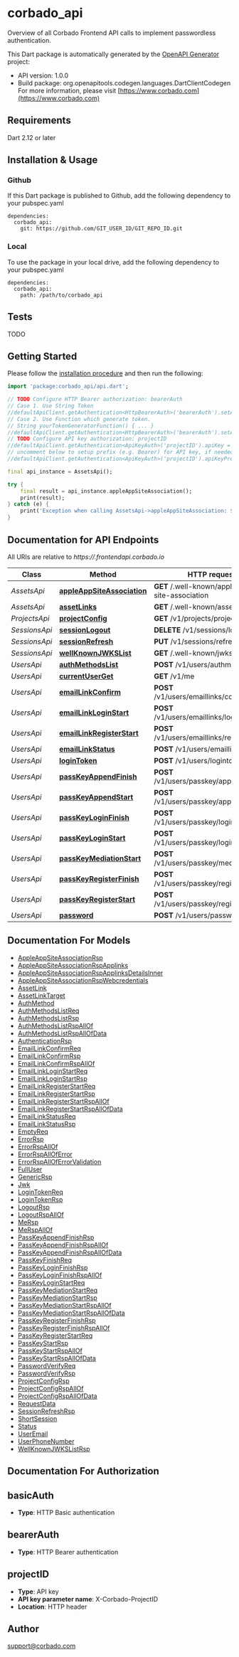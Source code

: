 # corbado_api
Overview of all Corbado Frontend API calls to implement passwordless authentication.

This Dart package is automatically generated by the [OpenAPI Generator](https://openapi-generator.tech) project:

- API version: 1.0.0
- Build package: org.openapitools.codegen.languages.DartClientCodegen
For more information, please visit [https://www.corbado.com](https://www.corbado.com)

## Requirements

Dart 2.12 or later

## Installation & Usage

### Github
If this Dart package is published to Github, add the following dependency to your pubspec.yaml
```
dependencies:
  corbado_api:
    git: https://github.com/GIT_USER_ID/GIT_REPO_ID.git
```

### Local
To use the package in your local drive, add the following dependency to your pubspec.yaml
```
dependencies:
  corbado_api:
    path: /path/to/corbado_api
```

## Tests

TODO

## Getting Started

Please follow the [installation procedure](#installation--usage) and then run the following:

```dart
import 'package:corbado_api/api.dart';

// TODO Configure HTTP Bearer authorization: bearerAuth
// Case 1. Use String Token
//defaultApiClient.getAuthentication<HttpBearerAuth>('bearerAuth').setAccessToken('YOUR_ACCESS_TOKEN');
// Case 2. Use Function which generate token.
// String yourTokenGeneratorFunction() { ... }
//defaultApiClient.getAuthentication<HttpBearerAuth>('bearerAuth').setAccessToken(yourTokenGeneratorFunction);
// TODO Configure API key authorization: projectID
//defaultApiClient.getAuthentication<ApiKeyAuth>('projectID').apiKey = 'YOUR_API_KEY';
// uncomment below to setup prefix (e.g. Bearer) for API key, if needed
//defaultApiClient.getAuthentication<ApiKeyAuth>('projectID').apiKeyPrefix = 'Bearer';

final api_instance = AssetsApi();

try {
    final result = api_instance.appleAppSiteAssociation();
    print(result);
} catch (e) {
    print('Exception when calling AssetsApi->appleAppSiteAssociation: $e\n');
}

```

## Documentation for API Endpoints

All URIs are relative to *https://<project ID>.frontendapi.corbado.io*

Class | Method | HTTP request | Description
------------ | ------------- | ------------- | -------------
*AssetsApi* | [**appleAppSiteAssociation**](doc//AssetsApi.md#appleappsiteassociation) | **GET** /.well-known/apple-app-site-association | 
*AssetsApi* | [**assetLinks**](doc//AssetsApi.md#assetlinks) | **GET** /.well-known/assetlinks.json | 
*ProjectsApi* | [**projectConfig**](doc//ProjectsApi.md#projectconfig) | **GET** /v1/projects/projectConfig | 
*SessionsApi* | [**sessionLogout**](doc//SessionsApi.md#sessionlogout) | **DELETE** /v1/sessions/logout | 
*SessionsApi* | [**sessionRefresh**](doc//SessionsApi.md#sessionrefresh) | **PUT** /v1/sessions/refresh | 
*SessionsApi* | [**wellKnownJWKSList**](doc//SessionsApi.md#wellknownjwkslist) | **GET** /.well-known/jwks | 
*UsersApi* | [**authMethodsList**](doc//UsersApi.md#authmethodslist) | **POST** /v1/users/authmethods | 
*UsersApi* | [**currentUserGet**](doc//UsersApi.md#currentuserget) | **GET** /v1/me | 
*UsersApi* | [**emailLinkConfirm**](doc//UsersApi.md#emaillinkconfirm) | **POST** /v1/users/emaillinks/confirm | 
*UsersApi* | [**emailLinkLoginStart**](doc//UsersApi.md#emaillinkloginstart) | **POST** /v1/users/emaillinks/login/start | 
*UsersApi* | [**emailLinkRegisterStart**](doc//UsersApi.md#emaillinkregisterstart) | **POST** /v1/users/emaillinks/register/start | 
*UsersApi* | [**emailLinkStatus**](doc//UsersApi.md#emaillinkstatus) | **POST** /v1/users/emaillinks/status | 
*UsersApi* | [**loginToken**](doc//UsersApi.md#logintoken) | **POST** /v1/users/logintoken | 
*UsersApi* | [**passKeyAppendFinish**](doc//UsersApi.md#passkeyappendfinish) | **POST** /v1/users/passkey/append/finish | 
*UsersApi* | [**passKeyAppendStart**](doc//UsersApi.md#passkeyappendstart) | **POST** /v1/users/passkey/append/start | 
*UsersApi* | [**passKeyLoginFinish**](doc//UsersApi.md#passkeyloginfinish) | **POST** /v1/users/passkey/login/finish | 
*UsersApi* | [**passKeyLoginStart**](doc//UsersApi.md#passkeyloginstart) | **POST** /v1/users/passkey/login/start | 
*UsersApi* | [**passKeyMediationStart**](doc//UsersApi.md#passkeymediationstart) | **POST** /v1/users/passkey/mediation/start | 
*UsersApi* | [**passKeyRegisterFinish**](doc//UsersApi.md#passkeyregisterfinish) | **POST** /v1/users/passkey/register/finish | 
*UsersApi* | [**passKeyRegisterStart**](doc//UsersApi.md#passkeyregisterstart) | **POST** /v1/users/passkey/register/start | 
*UsersApi* | [**password**](doc//UsersApi.md#password) | **POST** /v1/users/password/verify | 


## Documentation For Models

 - [AppleAppSiteAssociationRsp](doc//AppleAppSiteAssociationRsp.md)
 - [AppleAppSiteAssociationRspApplinks](doc//AppleAppSiteAssociationRspApplinks.md)
 - [AppleAppSiteAssociationRspApplinksDetailsInner](doc//AppleAppSiteAssociationRspApplinksDetailsInner.md)
 - [AppleAppSiteAssociationRspWebcredentials](doc//AppleAppSiteAssociationRspWebcredentials.md)
 - [AssetLink](doc//AssetLink.md)
 - [AssetLinkTarget](doc//AssetLinkTarget.md)
 - [AuthMethod](doc//AuthMethod.md)
 - [AuthMethodsListReq](doc//AuthMethodsListReq.md)
 - [AuthMethodsListRsp](doc//AuthMethodsListRsp.md)
 - [AuthMethodsListRspAllOf](doc//AuthMethodsListRspAllOf.md)
 - [AuthMethodsListRspAllOfData](doc//AuthMethodsListRspAllOfData.md)
 - [AuthenticationRsp](doc//AuthenticationRsp.md)
 - [EmailLinkConfirmReq](doc//EmailLinkConfirmReq.md)
 - [EmailLinkConfirmRsp](doc//EmailLinkConfirmRsp.md)
 - [EmailLinkConfirmRspAllOf](doc//EmailLinkConfirmRspAllOf.md)
 - [EmailLinkLoginStartReq](doc//EmailLinkLoginStartReq.md)
 - [EmailLinkLoginStartRsp](doc//EmailLinkLoginStartRsp.md)
 - [EmailLinkRegisterStartReq](doc//EmailLinkRegisterStartReq.md)
 - [EmailLinkRegisterStartRsp](doc//EmailLinkRegisterStartRsp.md)
 - [EmailLinkRegisterStartRspAllOf](doc//EmailLinkRegisterStartRspAllOf.md)
 - [EmailLinkRegisterStartRspAllOfData](doc//EmailLinkRegisterStartRspAllOfData.md)
 - [EmailLinkStatusReq](doc//EmailLinkStatusReq.md)
 - [EmailLinkStatusRsp](doc//EmailLinkStatusRsp.md)
 - [EmptyReq](doc//EmptyReq.md)
 - [ErrorRsp](doc//ErrorRsp.md)
 - [ErrorRspAllOf](doc//ErrorRspAllOf.md)
 - [ErrorRspAllOfError](doc//ErrorRspAllOfError.md)
 - [ErrorRspAllOfErrorValidation](doc//ErrorRspAllOfErrorValidation.md)
 - [FullUser](doc//FullUser.md)
 - [GenericRsp](doc//GenericRsp.md)
 - [Jwk](doc//Jwk.md)
 - [LoginTokenReq](doc//LoginTokenReq.md)
 - [LoginTokenRsp](doc//LoginTokenRsp.md)
 - [LogoutRsp](doc//LogoutRsp.md)
 - [LogoutRspAllOf](doc//LogoutRspAllOf.md)
 - [MeRsp](doc//MeRsp.md)
 - [MeRspAllOf](doc//MeRspAllOf.md)
 - [PassKeyAppendFinishRsp](doc//PassKeyAppendFinishRsp.md)
 - [PassKeyAppendFinishRspAllOf](doc//PassKeyAppendFinishRspAllOf.md)
 - [PassKeyAppendFinishRspAllOfData](doc//PassKeyAppendFinishRspAllOfData.md)
 - [PassKeyFinishReq](doc//PassKeyFinishReq.md)
 - [PassKeyLoginFinishRsp](doc//PassKeyLoginFinishRsp.md)
 - [PassKeyLoginFinishRspAllOf](doc//PassKeyLoginFinishRspAllOf.md)
 - [PassKeyLoginStartReq](doc//PassKeyLoginStartReq.md)
 - [PassKeyMediationStartReq](doc//PassKeyMediationStartReq.md)
 - [PassKeyMediationStartRsp](doc//PassKeyMediationStartRsp.md)
 - [PassKeyMediationStartRspAllOf](doc//PassKeyMediationStartRspAllOf.md)
 - [PassKeyMediationStartRspAllOfData](doc//PassKeyMediationStartRspAllOfData.md)
 - [PassKeyRegisterFinishRsp](doc//PassKeyRegisterFinishRsp.md)
 - [PassKeyRegisterFinishRspAllOf](doc//PassKeyRegisterFinishRspAllOf.md)
 - [PassKeyRegisterStartReq](doc//PassKeyRegisterStartReq.md)
 - [PassKeyStartRsp](doc//PassKeyStartRsp.md)
 - [PassKeyStartRspAllOf](doc//PassKeyStartRspAllOf.md)
 - [PassKeyStartRspAllOfData](doc//PassKeyStartRspAllOfData.md)
 - [PasswordVerifyReq](doc//PasswordVerifyReq.md)
 - [PasswordVerifyRsp](doc//PasswordVerifyRsp.md)
 - [ProjectConfigRsp](doc//ProjectConfigRsp.md)
 - [ProjectConfigRspAllOf](doc//ProjectConfigRspAllOf.md)
 - [ProjectConfigRspAllOfData](doc//ProjectConfigRspAllOfData.md)
 - [RequestData](doc//RequestData.md)
 - [SessionRefreshRsp](doc//SessionRefreshRsp.md)
 - [ShortSession](doc//ShortSession.md)
 - [Status](doc//Status.md)
 - [UserEmail](doc//UserEmail.md)
 - [UserPhoneNumber](doc//UserPhoneNumber.md)
 - [WellKnownJWKSListRsp](doc//WellKnownJWKSListRsp.md)


## Documentation For Authorization


## basicAuth

- **Type**: HTTP Basic authentication

## bearerAuth

- **Type**: HTTP Bearer authentication

## projectID

- **Type**: API key
- **API key parameter name**: X-Corbado-ProjectID
- **Location**: HTTP header


## Author

support@corbado.com

